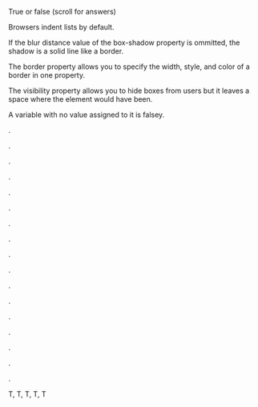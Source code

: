 True or false (scroll for answers)

Browsers indent lists by default.

If the blur distance value of the box-shadow property is ommitted, the shadow is a solid line like a border.

The border property allows you to specify the width, style, and color of a border in one property.

The visibility property allows you to hide boxes from users but it leaves a space where the element would have been.

A variable with no value assigned to it is falsey.

.

.

.

.

.

.

.

.

.

.

.

.

.

.

.

.

.

T, T, T, T, T
